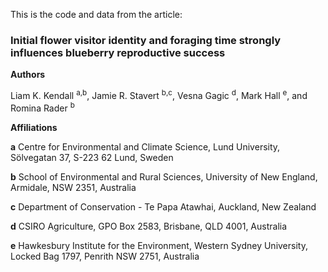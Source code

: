 This is the code and data from the article:

<h3>Initial flower visitor identity and foraging time strongly influences blueberry reproductive success</h3>

**Authors** 

Liam K. Kendall <sup>a,b</sup>, Jamie R. Stavert <sup>b,c</sup>, Vesna Gagic <sup>d</sup>, Mark Hall <sup>e</sup>, and Romina Rader <sup>b</sup>

**Affiliations**

**a** Centre for Environmental and Climate Science, Lund University, Sölvegatan 37, S-223 62 Lund, Sweden

**b** School of Environmental and Rural Sciences, University of New England, Armidale, NSW 2351, Australia

**c** Department of Conservation - Te Papa Atawhai, Auckland, New Zealand

**d** CSIRO Agriculture, GPO Box 2583, Brisbane, QLD 4001, Australia

**e** Hawkesbury Institute for the Environment, Western Sydney University, Locked Bag 1797, Penrith NSW 2751, Australia
